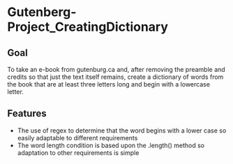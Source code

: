 # Gutenberg-Project_CreatingDictionary

## Goal
To take an e-book from gutenburg.ca and, after removing the preamble and credits so that just the text itself remains, create a dictionary of words from the book that are at least three letters long and begin with a lowercase letter.

## Features
- The use of regex to determine that the word begins with a lower case so easily adaptable to different requirements
- The word length condition is based upon the .length() method so adaptation to other requirements is simple

